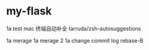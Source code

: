 # my-flask
1a test
mac 终端自动补全
tarruda/zsh-autosuggestions

1a merage
1a merage 2
1a change commit log
rebase-B
